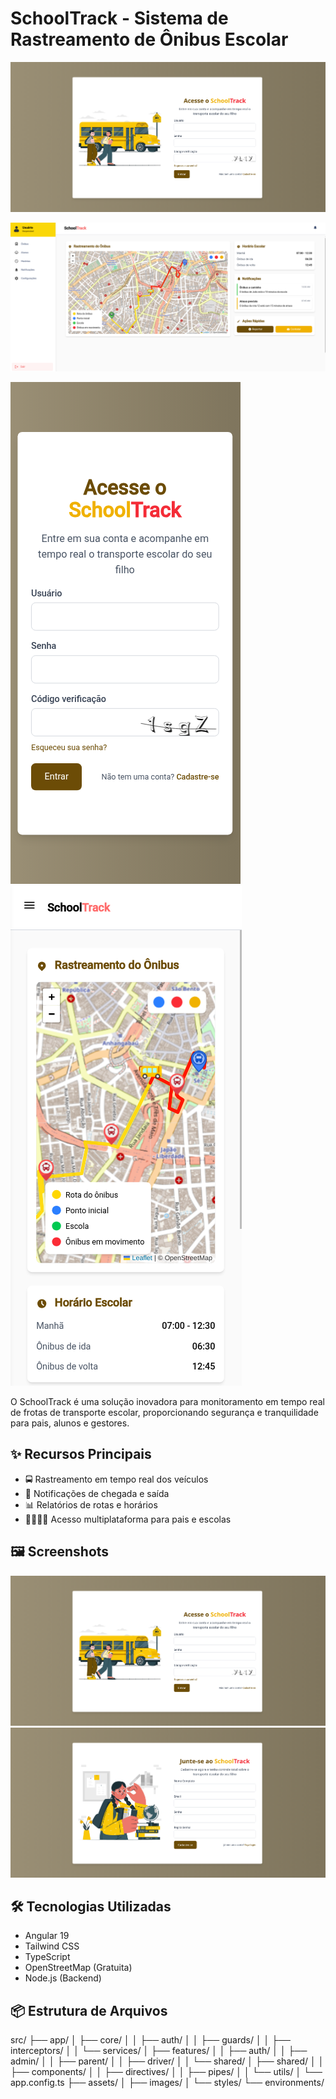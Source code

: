# SchoolTrack - Sistema de Rastreamento de Ônibus Escolar

![Banner do Projeto](src/assets/images/banner.png)

![Banner do Dashboard](src/assets/images/openstreet.png)

![Banner do Login-Mobile](src/assets/images/login-mobile.png) ![Banner do Dashboard-Mobile](src/assets/images/mobile-dashboard.png)

O SchoolTrack é uma solução inovadora para monitoramento em tempo real de frotas de transporte escolar, proporcionando segurança e tranquilidade para pais, alunos e gestores.

## ✨ Recursos Principais

- 🚍 Rastreamento em tempo real dos veículos
- 🔔 Notificações de chegada e saída
- 📊 Relatórios de rotas e horários
- 👨‍👩‍👧‍👦 Acesso multiplataforma para pais e escolas

## 🖼️ Screenshots

<div align="center">
  <img src="src/assets/images/banner.png" alt="Tela de Login" width="600">
  <img src="src/assets/images/cadastro.png" alt="Tela de Cadastro" width="600">
</div>

## 🛠️ Tecnologias Utilizadas

- Angular 19
- Tailwind CSS
- TypeScript
- OpenStreetMap (Gratuita)
- Node.js (Backend)

## 📦 Estrutura de Arquivos

src/
├── app/
│ ├── core/
│ │ ├── auth/
│ │ ├── guards/
│ │ ├── interceptors/
│ │ └── services/
│ ├── features/
│ │ ├── auth/
│ │ ├── admin/
│ │ ├── parent/
│ │ ├── driver/
│ │ └── shared/
│ ├── shared/
│ │ ├── components/
│ │ ├── directives/
│ │ ├── pipes/
│ │ └── utils/
│ └── app.config.ts
├── assets/
│ ├── images/
│ └── styles/
└── environments/
